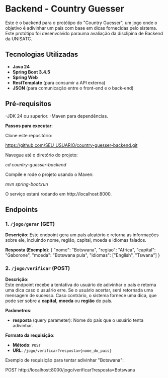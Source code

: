 # **Backend - Country Guesser**

Este é o backend para o protótipo do "Country Guesser", um jogo onde o objetivo é adivinhar um país com base em dicas fornecidas pelo sistema. Este protótipo foi desenvolvido parauma avaliação da disclipina de Backend da UNISATC.


## **Tecnologias Utilizadas**

- **Java 24**
- **Spring Boot 3.4.5**
- **Spring Web**
- **RestTemplate** (para consumir a API externa)
- **JSON** (para comunicação entre o front-end e o back-end)

## **Pré-requisitos**
-JDK 24 ou superior.
-Maven para dependências.

**Passos para executar**:

Clone este repositório:

https://github.com/SEU_USUARIO/country-guesser-backend.git

Navegue até o diretório do projeto:

*cd country-guesser-backend*

Compile e rode o projeto usando o Maven:

*mvn spring-boot:run*

O serviço estará rodando em http://localhost:8000.

## **Endpoints**

### **1. `/jogo/gerar`** (GET)

**Descrição**: Este endpoint gera um país aleatório e retorna as informações sobre ele, incluindo nome, região, capital, moeda e idiomas falados.

**Resposta (Exemplo)**:
{
  "nome": "Botswana",
  "regiao": "Africa",
  "capital": "Gaborone",
  "moeda": "Botswana pula",
  "idiomas": ["English", "Tswana"]
}

### **2. `/jogo/verificar`** (POST)

**Descrição**:  
Este endpoint recebe a tentativa do usuário de adivinhar o país e retorna uma dica caso o usuário erre. Se o usuário acertar, será retornada uma mensagem de sucesso. Caso contrário, o sistema fornece uma dica, que pode ser sobre a **capital**, **moeda** ou **região** do país.

**Parâmetros**:

- **resposta** (query parameter): Nome do país que o usuário tenta adivinhar.

**Formato da requisição**:

- **Método**: `POST`
- **URL**: `/jogo/verificar?resposta={nome_do_pais}`
  
Exemplo de requisição para tentar adivinhar "Botswana":

POST http://localhost:8000/jogo/verificar?resposta=Botswana
